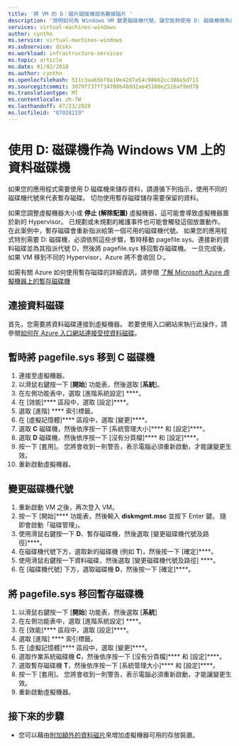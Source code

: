 ```yaml
---
title: '將 VM 的 D：磁片磁碟機設為數據磁片 '
description: '說明如何為 Windows VM 變更磁碟機代號，讓您能夠使用 D: 磁碟機做為資料磁碟機。'
services: virtual-machines-windows
author: cynthn
ms.service: virtual-machines-windows
ms.subservice: disks
ms.workload: infrastructure-services
ms.topic: article
ms.date: 01/02/2018
ms.author: cynthn
ms.openlocfilehash: 511c3aa65bf0a10e42d7a54c98662cc388a5d711
ms.sourcegitcommit: 3d79f737ff34708b48dd2ae45100e2516af9ed78
ms.translationtype: MT
ms.contentlocale: zh-TW
ms.lasthandoff: 07/23/2020
ms.locfileid: "87028219"
---
```

# <a name="use-the-d-drive-as-a-data-drive-on-a-windows-vm"></a>使用 D: 磁碟機作為 Windows VM 上的資料磁碟機
如果您的應用程式需要使用 D 磁碟機來儲存資料，請遵循下列指示，使用不同的磁碟機代號來代表暫存磁碟。 切勿使用暫存磁碟儲存需要保留的資料。

如果您調整虛擬機器大小或 **停止 (解除配置)** 虛擬機器，這可能會導致虛擬機器置於新的 Hypervisor。 已規劃或未規劃的維護事件也可能會觸發這個放置動作。 在此案例中，暫存磁碟會重新指派給第一個可用的磁碟機代號。 如果您的應用程式特別需要 D: 磁碟機，必須依照這些步驟，暫時移動 pagefile.sys、連接新的資料磁碟並為其指派代號 D，然後將 pagefile.sys 移回暫存磁碟機。 一旦完成後，如果 VM 移到不同的 Hypervisor，Azure 將不會收回 D:。

如需有關 Azure 如何使用暫存磁碟的詳細資訊，請參閱 [了解 Microsoft Azure 虛擬機器上的暫存磁碟機](/archive/blogs/mast/understanding-the-temporary-drive-on-windows-azure-virtual-machines)

## <a name="attach-the-data-disk"></a>連接資料磁碟
首先，您需要將資料磁碟連接到虛擬機器。 若要使用入口網站來執行此操作，請參閱[如何在 Azure 入口網站連接受控資料磁碟](attach-managed-disk-portal.md)。

## <a name="temporarily-move-pagefilesys-to-c-drive"></a>暫時將 pagefile.sys 移到 C 磁碟機
1. 連接至虛擬機器。 
2. 以滑鼠右鍵按一下 [**開始**] 功能表，然後選取 [**系統**]。
3. 在左側功能表中，選取 [進階系統設定] ****。
4. 在 [效能]**** 區段中，選取 [設定]****。
5. 選取 [進階] **** 索引標籤。
6. 在 [虛擬記憶體]**** 區段中，選取 [變更]****。
7. 選取 **C** 磁碟機，然後依序按一下 [系統管理大小]**** 和 [設定]****。
8. 選取 **D** 磁碟機，然後依序按一下 [沒有分頁檔]**** 和 [設定]****。
9. 按一下 [套用]。 您將會收到一則警告，表示電腦必須重新啟動，才能讓變更生效。
10. 重新啟動虛擬機器。

## <a name="change-the-drive-letters"></a>變更磁碟機代號
1. 重新啟動 VM 之後，再次登入 VM。
2. 按一下 [開始]**** 功能表，然後輸入 **diskmgmt.msc** 並按下 Enter 鍵。 隨即會啟動「磁碟管理」。
3. 使用滑鼠右鍵按一下 **D**、暫存磁碟機，然後選取 [變更磁碟機代號及路徑]****。
4. 在磁碟機代號下方，選取新的磁碟機 (例如 **T**)，然後按一下 [確定]****。 
5. 使用滑鼠右鍵按一下資料磁碟，然後選取 [變更磁碟機代號及路徑] ****。
6. 在 [磁碟機代號] 下方，選取磁碟機 **D**，然後按一下 [確定]****。 

## <a name="move-pagefilesys-back-to-the-temporary-storage-drive"></a>將 pagefile.sys 移回暫存磁碟機
1. 以滑鼠右鍵按一下 [**開始**] 功能表，然後選取 [**系統**]
2. 在左側功能表中，選取 [進階系統設定] ****。
3. 在 [效能]**** 區段中，選取 [設定]****。
4. 選取 [進階] **** 索引標籤。
5. 在 [虛擬記憶體]**** 區段中，選取 [變更]****。
6. 選取作業系統磁碟機 **C**，然後依序按一下 [沒有分頁檔]**** 和 [設定]****。
7. 選取暫存磁碟機 **T**，然後依序按一下 [系統管理大小]**** 和 [設定]****。
8. 按一下 [套用]。 您將會收到一則警告，表示電腦必須重新啟動，才能讓變更生效。
9. 重新啟動虛擬機器。

## <a name="next-steps"></a>接下來的步驟
* 您可以藉由[附加額外的資料磁片](attach-managed-disk-portal.md)來增加虛擬機器可用的存放裝置。
